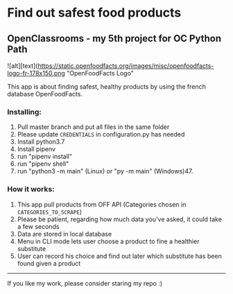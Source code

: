 # Find out safest food products
## OpenClassrooms - my 5th project for OC Python Path

![alt][text](https://static.openfoodfacts.org/images/misc/openfoodfacts-logo-fr-178x150.png "OpenFoodFacts Logo"

This app is about finding safest, healthy products by using the french database OpenFoodFacts.

### Installing:

1. Pull master branch and put all files in the same folder
2. Please update `CREDENTIALS` in configuration.py has needed
3. Install python3.7
4. Install pipenv
5. run "pipenv install"
6. run "pipenv shell"
7. run "python3 -m main" (Linux) or "py -m main" (Windows)47.

### How it works:

1. This app pull products from OFF API (Categories chosen in `CATEGORIES_TO_SCRAPE`)
2. Please be patient, regarding how much data you've asked, it could take a few seconds
3. Data are stored in local database
4. Menu in CLI mode lets user choose a product to fine a healthier substitute
5. User can record his choice and find out later which substitute has been found given a product

***

If you like my work, please consider staring my repo :)